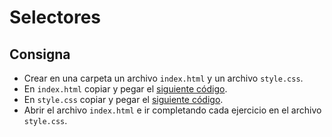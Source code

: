 # Selectores

## Consigna

- Crear en una carpeta un archivo `index.html` y un archivo `style.css`.
- En `index.html` copiar y pegar el [siguiente código](https://raw.githubusercontent.com/Ada-IT/ejercicios-frontend/master/modulo-2/ejercicios/selectores/index.html).
- En `style.css` copiar y pegar el [siguiente código](https://raw.githubusercontent.com/Ada-IT/ejercicios-frontend/master/modulo-2/ejercicios/selectores/style.css).
- Abrir el archivo `index.html` e ir completando cada ejercicio en el archivo `style.css`.
